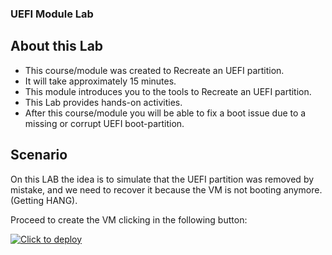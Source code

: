 ### UEFI Module Lab

## About this Lab

- This course/module was created to Recreate an UEFI partition.
- It will take approximately 15 minutes.
- This module introduces you to the tools to Recreate an UEFI partition.
- This Lab provides hands-on activities.
- After this course/module you will be able to fix a boot issue due to a missing or corrupt UEFI boot-partition.

## Scenario

On this LAB the idea is to simulate that the UEFI partition was removed by mistake, and we need to recover it because the VM is not booting anymore. (Getting HANG). 

Proceed to create the VM clicking in the following button: 

[![Click to deploy](https://user-images.githubusercontent.com/129801457/229645043-e2349c38-7efd-4336-83c4-dab6897f9a7c.png)](https://portal.azure.com/#create/Microsoft.Template/uri/https%3a%2f%2fraw.githubusercontent.com%2fmitchcr%2fONEVM%2fmain%2fInitrd%2fLab01.json)
